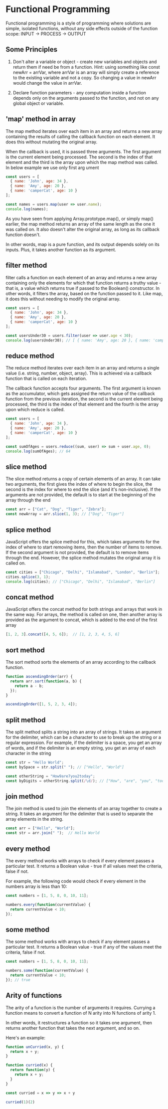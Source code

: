 # Functional Programming

Functional programming is a style of programming where solutions are simple, isolated functions, without any side effects outside of the function scope: INPUT -> PROCESS -> OUTPUT

## Some Principles

1. Don't alter a variable or object - create new variables and objects and return them if need be from a function. Hint: using something like const newArr = arrVar, where arrVar is an array will simply create a reference to the existing variable and not a copy. So changing a value in newArr would change the value in arrVar.

2. Declare function parameters - any computation inside a function depends only on the arguments passed to the function, and not on any global object or variable.

## 'map' method in array

The map method iterates over each item in an array and returns a new array containing the results of calling the callback function on each element. It does this without mutating the original array.

When the callback is used, it is passed three arguments. The first argument is the current element being processed. The second is the index of that element and the third is the array upon which the map method was called.
In below example we use only first arg  ument

```javascript
const users = [
  { name: 'John', age: 34 },
  { name: 'Amy', age: 20 },
  { name: 'camperCat', age: 10 }
];

const names = users.map(user => user.name);
console.log(names);
```

As you have seen from applying Array.prototype.map(), or simply map() earlier, the map method returns an array of the same length as the one it was called on. It also doesn't alter the original array, as long as its callback function doesn't.

In other words, map is a pure function, and its output depends solely on its inputs. Plus, it takes another function as its argument.

## filter method

filter calls a function on each element of an array and returns a new array containing only the elements for which that function returns a truthy value - that is, a value which returns true if passed to the Boolean() constructor. In other words, it filters the array, based on the function passed to it. Like map, it does this without needing to modify the original array.

```javascript
const users = [
  { name: 'John', age: 34 },
  { name: 'Amy', age: 20 },
  { name: 'camperCat', age: 10 }
];

const usersUnder30 = users.filter(user => user.age < 30);
console.log(usersUnder30); // [ { name: 'Amy', age: 20 }, { name: 'camperCat', age: 10 } ]
```

## reduce method

The reduce method iterates over each item in an array and returns a single value (i.e. string, number, object, array). This is achieved via a callback function that is called on each iteration.

The callback function accepts four arguments. The first argument is known as the accumulator, which gets assigned the return value of the callback function from the previous iteration, the second is the current element being processed, the third is the index of that element and the fourth is the array upon which reduce is called.

```javascript
const users = [
  { name: 'John', age: 34 },
  { name: 'Amy', age: 20 },
  { name: 'camperCat', age: 10 }
];

const sumOfAges = users.reduce((sum, user) => sum + user.age, 0);
console.log(sumOfAges); // 64
```

## slice method

The slice method returns a copy of certain elements of an array. It can take two arguments, the first gives the index of where to begin the slice, the second is the index for where to end the slice (and it's non-inclusive). If the arguments are not provided, the default is to start at the beginning of the array through the end

```javascript
const arr = ["Cat", "Dog", "Tiger", "Zebra"];
const newArray = arr.slice(1, 3); // ["Dog", "Tiger"]
```

## splice method

JavaScript offers the splice method for this, which takes arguments for the index of where to start removing items, then the number of items to remove. If the second argument is not provided, the default is to remove items through the end. However, the splice method mutates the original array it is called on.

```javascript
const cities = ["Chicago", "Delhi", "Islamabad", "London", "Berlin"];
cities.splice(3, 1);
console.log(cities); // ["Chicago", "Delhi", "Islamabad", "Berlin"]
```

## concat method

JavaScript offers the concat method for both strings and arrays that work in the same way. For arrays, the method is called on one, then another array is provided as the argument to concat, which is added to the end of the first array

```javascript
[1, 2, 3].concat([4, 5, 6]);  // [1, 2, 3, 4, 5, 6]
```

## sort method

The sort method sorts the elements of an array according to the callback function.

```javascript
function ascendingOrder(arr) {
  return arr.sort(function(a, b) {
    return a - b;
  });
}

ascendingOrder([1, 5, 2, 3, 4]);
```

## split method

The split method splits a string into an array of strings. It takes an argument for the delimiter, which can be a character to use to break up the string or a regular expression. For example, if the delimiter is a space, you get an array of words, and if the delimiter is an empty string, you get an array of each character in the string

```javascript
const str = "Hello World";
const bySpace = str.split(" "); // ["Hello", "World"]

const otherString = "How9are7you2today";
const byDigits = otherString.split(/\d/); // ["How", "are", "you", "today"]
```

## join method

The join method is used to join the elements of an array together to create a string. It takes an argument for the delimiter that is used to separate the array elements in the string.

```javascript
const arr = ["Hello", "World"];
const str = arr.join(" ");  // Hello World
```

## every method

The every method works with arrays to check if every element passes a particular test. It returns a Boolean value - true if all values meet the criteria, false if not.

For example, the following code would check if every element in the numbers array is less than 10:

```javascript
const numbers = [1, 5, 8, 0, 10, 11];

numbers.every(function(currentValue) {
  return currentValue < 10;
});
```

## some method

The some method works with arrays to check if any element passes a particular test. It returns a Boolean value - true if any of the values meet the criteria, false if not.

```javascript
const numbers = [1, 5, 8, 0, 10, 11];

numbers.some(function(currentValue) {
  return currentValue < 10;
}); // true
```

## Arity of functions

The arity of a function is the number of arguments it requires. Currying a function means to convert a function of N arity into N functions of arity 1.

In other words, it restructures a function so it takes one argument, then returns another function that takes the next argument, and so on.

Here's an example:

```javascript
function unCurried(x, y) {
  return x + y;
}

function curried(x) {
  return function(y) {
    return x + y;
  }
}

const curried = x => y => x + y

curried(1)(2)
```
